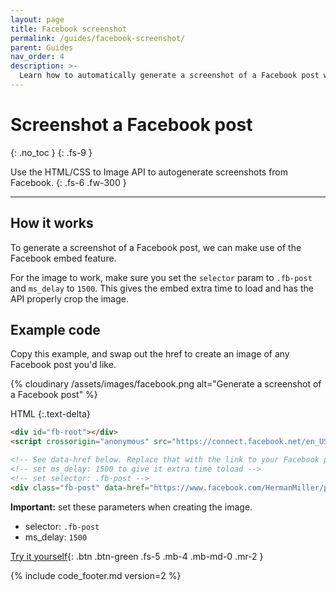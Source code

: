 ```yaml
---
layout: page
title: Facebook screenshot
permalink: /guides/facebook-screenshot/
parent: Guides
nav_order: 4
description: >-
  Learn how to automatically generate a screenshot of a Facebook post with HTML/CSS to Image. This works with Zapier, Integromat or any programming language. JavaScript, PHP, Python, Ruby.
---
```

# Screenshot a Facebook post
{: .no_toc }
{: .fs-9 }

Use the HTML/CSS to Image API to autogenerate screenshots from Facebook.
{: .fs-6 .fw-300 }

<hr>

## How it works

To generate a screenshot of a Facebook post, we can make use of the Facebook embed feature.

For the image to work, make sure you set the `selector` param to `.fb-post` and `ms_delay` to `1500`.
This gives the embed extra time to load and has the API properly crop the image.


## Example code

Copy this example, and swap out the href to create an image of any Facebook post you'd like.

<div class="code-example" markdown="1">
<div class="hcti-container">
  {% cloudinary /assets/images/facebook.png alt="Generate a screenshot of a Facebook post" %}
</div>
</div>

HTML
{:.text-delta}
```html
<div id="fb-root"></div>
<script crossorigin="anonymous" src="https://connect.facebook.net/en_US/sdk.js#xfbml=1&version=v9.0&appId=228636847765&autoLogAppEvents=1" nonce="XHMdHwJF"></script>

<!-- See data-href below. Replace that with the link to your Facebook post -->
<!-- set ms_delay: 1500 to give it extra time toload -->
<!-- set selector: .fb-post -->
<div class="fb-post" data-href="https://www.facebook.com/HermanMiller/photos/a.171562157561/10158261466927562/" data-show-text="true" data-width=""></div>
```

**Important:** set these parameters when creating the image.
- selector: `.fb-post`
- ms_delay: `1500`

[Try it yourself](https://htmlcsstoimage.com/examples/facebook-screenshot){: .btn .btn-green .fs-5 .mb-4 .mb-md-0 .mr-2 }

{% include code_footer.md version=2 %}
